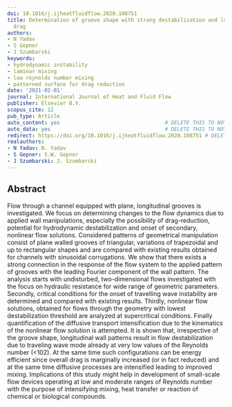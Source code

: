 ```yaml
---
doi: 10.1016/j.ijheatfluidflow.2020.108751
title: Determination of groove shape with strong destabilization and low hydraulic
  drag
authors:
- N Yadav
- S Gepner
- J Szumbarski
keywords:
- hydrodynamic instability
- laminar mixing
- low reynolds number mixing
- patterned surface for drag reduction
date: '2021-02-01'
journal: International Journal of Heat and Fluid Flow
publisher: Elsevier B.V.
scopus_cite: 12
pub_type: Article
auto_content: yes                                  # DELETE THIS TO NOT AUTO GENERATE CONTENT
auto_data: yes                                     # DELETE THIS TO NOT AUTO GENERATE METADATA
redirect: https://doi.org/10.1016/j.ijheatfluidflow.2020.108751 # DELETE THIS TO NOT REDIRECT
realauthors:
- N Yadav: N. Yadav
- S Gepner: S.W. Gepner
- J Szumbarski: J. Szumbarski
---
```



## Abstract
Flow through a channel equipped with plane, longitudinal grooves is investigated. We focus on determining changes to the flow dynamics due to applied wall manipulations, especially the possibility of drag-reduction, potential for hydrodynamic destabilization and onset of secondary, nonlinear flow solutions. Considered patterns of geometrical manipulation consist of plane walled grooves of triangular, variations of trapezoidal and up to rectangular shapes and are compared with existing results obtained for channels with sinusoidal corrugations. We show that there exists a strong connection in the response of the flow system to the applied pattern of grooves with the leading Fourier component of the wall pattern. The analysis starts with undisturbed, two-dimensional flows investigated with the focus on hydraulic resistance for wide range of geometric parameters. Secondly, critical conditions for the onset of travelling wave instability are determined and compared with existing results. Thirdly, nonlinear flow solutions, obtained for flows through the geometry with lowest destabilization threshold are analyzed at supercritical conditions. Finally quantification of the diffusive transport intensification due to the kinematics of the nonlinear flow solution is attempted. It is shown that, irrespective of the groove shape, longitudinal wall patterns result in flow destabilization due to traveling wave mode already at very low values of the Reynolds number (<102). At the same time such configurations can be energy efficient since overall drag is marginally increased (or in fact reduced) and at the same time diffusive processes are intensified leading to improved mixing. Implications of this study might help in development of small-scale flow devices operating at low and moderate ranges of Reynolds number with the purpose of intensifying mixing, heat transfer or reaction of chemical or biological compounds.
